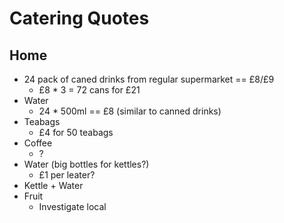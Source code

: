 Catering Quotes
===============


Home
----

* 24 pack of caned drinks from regular supermarket == £8/£9
    * £8 * 3 = 72 cans for £21
* Water
    * 24 * 500ml == £8 (similar to canned drinks)
* Teabags
    * £4 for 50 teabags
* Coffee
    * ?
* Water (big bottles for kettles?)
    * £1 per leater?
* Kettle + Water
* Fruit
    * Investigate local
